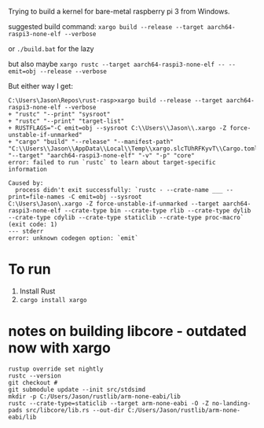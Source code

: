 Trying to build a kernel for bare-metal raspberry pi 3 from Windows.

suggested build command: `xargo build --release --target aarch64-raspi3-none-elf --verbose`

or `./build.bat` for the lazy

but also maybe `xargo rustc --target aarch64-raspi3-none-elf -- --emit=obj --release --verbose`

But either way I get:

```
C:\Users\Jason\Repos\rust-rasp>xargo build --release --target aarch64-raspi3-none-elf --verbose
+ "rustc" "--print" "sysroot"
+ "rustc" "--print" "target-list"
+ RUSTFLAGS="-C emit=obj --sysroot C:\\Users\\Jason\\.xargo -Z force-unstable-if-unmarked"
+ "cargo" "build" "--release" "--manifest-path" "C:\\Users\\Jason\\AppData\\Local\\Temp\\xargo.slcTUhRFKyvT\\Cargo.toml" "--target" "aarch64-raspi3-none-elf" "-v" "-p" "core"
error: failed to run `rustc` to learn about target-specific information

Caused by:
  process didn't exit successfully: `rustc - --crate-name ___ --print=file-names -C emit=obj --sysroot
C:\Users\Jason\.xargo -Z force-unstable-if-unmarked --target aarch64-raspi3-none-elf --crate-type bin --crate-type rlib --crate-type dylib --crate-type cdylib --crate-type staticlib --crate-type proc-macro` (exit code: 1)
--- stderr
error: unknown codegen option: `emit`
```

# To run

1. Install Rust
1. `cargo install xargo`

# notes on building libcore - outdated now with xargo
```
rustup override set nightly
rustc --version
git checkout #
git submodule update --init src/stdsimd
mkdir -p C:/Users/Jason/rustlib/arm-none-eabi/lib
rustc --crate-type=staticlib --target arm-none-eabi -O -Z no-landing-pads src/libcore/lib.rs --out-dir C:/Users/Jason/rustlib/arm-none-eabi/lib
```

